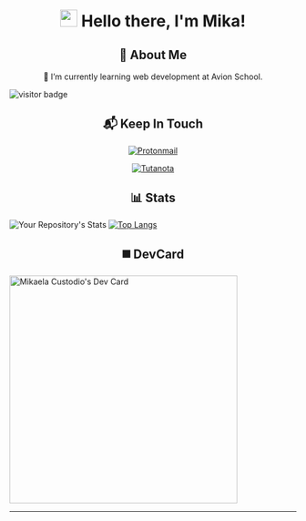 <!-- Introduction Section (START)-->

<h1 align="center">
  <img src="https://raw.githubusercontent.com/MartinHeinz/MartinHeinz/master/wave.gif" width="30px" />
  Hello there, I'm Mika!
</h1>

<!-- Introduction Section (END) -->

<!-- About Me Section (START)-->
<a align="center">
  <h2 align="center">
    👩 About Me
  </h2>

  <p align="center">
    🌱 I’m currently learning web development at Avion School.
  </p>
  
  <!-- Profile View Counts -->
  ![visitor badge](https://visitor-badge.laobi.icu/badge?page_id=mikscust)
</a>
<!-- About Me Section (END)-->

<!-- Contact Section (START)-->
<a>
  <h2 align="center">
    📬 Keep In Touch 
  </h2>
  
  <!-- Protonmail -->
  <p align="center">
    <a href="mailto:greetingsmikaela@protonmail.com">
      <img src="https://img.shields.io/badge/ProtonMail-8B89CC?style=for-the-badge&logo=protonmail&logoColor=white" alt="Protonmail" />
    </a>
  </p>
   
  <!-- Tutanota -->
  <p align="center">
    <a href="mailto:greetingsmika@tuta.io">
      <img src="https://img.shields.io/badge/Tutanota-840010?style=for-the-badge&logo=Tutanota&logoColor=white" alt="Tutanota" />
    </a>
  </p>
 </a>
 <!-- Contact Section (END)-->

<!-- Stats Section (START) -->
<a align="center">
  <h2 align="center">
    📊 Stats
  </h2>

  <!-- GitHub Stats -->
  ![Your Repository's Stats](https://github-readme-stats.vercel.app/api?username=mikscust&show_icons=true&theme=dark)
  [![Top Langs](https://github-readme-stats.vercel.app/api/top-langs/?username=mikscust&show_icons=true&theme=dark)](https://github.com/mikscust/github-readme-stats)
</a>
<!-- Stats Section (END) -->

<!-- DevCard Section (START) -->
<a align="canter">
  <h2 align="center">
   ◼️ DevCard
  </h2>
  
  <!-- DevCard -->
  <a href="https://app.daily.dev/mikscust"><img src="https://api.daily.dev/devcards/340ed67d06554792909c86de0885fdc3.png?r=kqg" width="400" alt="Mikaela Custodio's Dev Card"/></a>
<!-- DevCard Section (END) -->

------------------------------------
  
<!--

**mikscust/mikscust** is a ✨ _special_ ✨ repository because its `README.md` (this file) appears on your GitHub profile.

Here are some ideas to get you started:

- 🔭 I’m currently working on ...
- 🌱 I’m currently learning ...
- 👯 I’m looking to collaborate on ...
- 🤔 I’m looking for help with ...
- 💬 Ask me about ...
- 📫 How to reach me: ...
- 😄 Pronouns: ...
- ⚡ Fun fact: ...

-->
